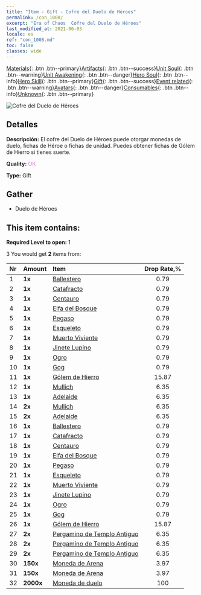 ```yaml
---
title: "Item - Gift - Cofre del Duelo de Héroes"
permalink: /con_1008/
excerpt: "Era of Chaos  Cofre del Duelo de Héroes"
last_modified_at: 2021-06-03
locale: es
ref: "con_1008.md"
toc: false
classes: wide
---
```

 [Materials](/ItemsES/){: .btn .btn--primary}[Artifacts](/ItemsES/Artifacts/){: .btn .btn--success}[Unit Soul](/ItemsES/UnitSoul/){: .btn .btn--warning}[Unit Awakening](/ItemsES/UnitAwakening/){: .btn .btn--danger}[Hero Soul](/ItemsES/HeroSoul/){: .btn .btn--info}[Hero Skill](/ItemsES/HeroSkill/){: .btn .btn--primary}[Gift](/ItemsES/Gift/){: .btn .btn--success}[Event related](/ItemsES/Events/){: .btn .btn--warning}[Avatars](/ItemsES/Avatars/){: .btn .btn--danger}[Consumables](/ItemsES/Consumables/){: .btn .btn--info}[Unknown](/ItemsES/Unknown/){: .btn .btn--primary}

 ![Cofre del Duelo de Héroes](/images/t/i_50002.png)

## Detalles
 **Descripción:** El cofre del Duelo de Héroes puede otorgar monedas de duelo, fichas de Héroe o fichas de unidad. Puedes obtener fichas de Gólem de Hierro si tienes suerte.

 **Quality:** <span style="color: #DA70D6">OK</span>

 **Type:** Gift

## Gather

*    Duelo de Héroes 

## This item contains:

 **Required Level to open:** 1

 3 You would get **2** items  from:

  | Nr | Amount |     Item    | Drop Rate,% |
  |:---|:-------|:------------|:---------:|
  | 1 |  **1x** | [Ballestero](/ItemsES/unt_191/) | 0.79 | 
  | 2 |  **1x** | [Catafracto](/ItemsES/unt_195/) | 0.79 | 
  | 3 |  **1x** | [Centauro](/ItemsES/unt_199/) | 0.79 | 
  | 4 |  **1x** | [Elfa del Bosque](/ItemsES/unt_201/) | 0.79 | 
  | 5 |  **1x** | [Pegaso](/ItemsES/unt_202/) | 0.79 | 
  | 6 |  **1x** | [Esqueleto](/ItemsES/unt_208/) | 0.79 | 
  | 7 |  **1x** | [Muerto Viviente](/ItemsES/unt_209/) | 0.79 | 
  | 8 |  **1x** | [Jinete Lupino](/ItemsES/unt_218/) | 0.79 | 
  | 9 |  **1x** | [Ogro](/ItemsES/unt_220/) | 0.79 | 
  | 10 |  **1x** | [Gog](/ItemsES/unt_227/) | 0.79 | 
  | 11 |  **1x** | [Gólem de Hierro](/ItemsES/unt_237/) | 15.87 | 
  | 12 |  **1x** | [Mullich](/ItemsES/her_360/) | 6.35 | 
  | 13 |  **1x** | [Adelaide](/ItemsES/her_359/) | 6.35 | 
  | 14 |  **2x** | [Mullich](/ItemsES/her_360/) | 6.35 | 
  | 15 |  **2x** | [Adelaide](/ItemsES/her_359/) | 6.35 | 
  | 16 |  **1x** | [Ballestero](/ItemsES/unt_191/) | 0.79 | 
  | 17 |  **1x** | [Catafracto](/ItemsES/unt_195/) | 0.79 | 
  | 18 |  **1x** | [Centauro](/ItemsES/unt_199/) | 0.79 | 
  | 19 |  **1x** | [Elfa del Bosque](/ItemsES/unt_201/) | 0.79 | 
  | 20 |  **1x** | [Pegaso](/ItemsES/unt_202/) | 0.79 | 
  | 21 |  **1x** | [Esqueleto](/ItemsES/unt_208/) | 0.79 | 
  | 22 |  **1x** | [Muerto Viviente](/ItemsES/unt_209/) | 0.79 | 
  | 23 |  **1x** | [Jinete Lupino](/ItemsES/unt_218/) | 0.79 | 
  | 24 |  **1x** | [Ogro](/ItemsES/unt_220/) | 0.79 | 
  | 25 |  **1x** | [Gog](/ItemsES/unt_227/) | 0.79 | 
  | 26 |  **1x** | [Gólem de Hierro](/ItemsES/unt_237/) | 15.87 | 
  | 27 |  **2x** | [Pergamino de Templo Antiguo](/ItemsES/con_697/) | 6.35 | 
  | 28 |  **2x** | [Pergamino de Templo Antiguo](/ItemsES/con_697/) | 6.35 | 
  | 29 |  **2x** | [Pergamino de Templo Antiguo](/ItemsES/con_697/) | 6.35 | 
  | 30 |  **150x** | [Moneda de Arena](/ItemsES/con_903/) | 3.97 | 
  | 31 |  **150x** | [Moneda de Arena](/ItemsES/con_903/) | 3.97 | 
  | 32 |  **2000x** | [Moneda de duelo](/ItemsES/con_907/) | 100 | 
